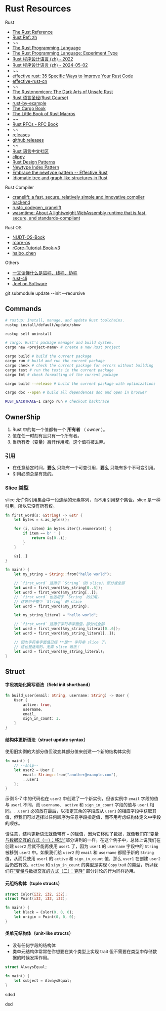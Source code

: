# Rust Resources

Rust

- [The Rust Reference](https://doc.rust-lang.org/reference/)
- [Rust Ref: zh](https://rustwiki.org/zh-CN/reference/)
- ~~
- [The Rust Programming Language](https://doc.rust-lang.org/stable/book/)
- [The Rust Programming Language: Experiment Type](https://rust-book.cs.brown.edu/)
- [Rust 程序设计语言 (zh) - 2022](https://rustwiki.org/zh-CN/book/title-page.html)
- [Rust 程序设计语言 (zh) - 2024-05-02 ](https://kaisery.github.io/trpl-zh-cn/)
- ~~
- [effective rust: 35 Specific Ways to Improve Your Rust Code](https://effective-rust.com/)
- [effective-rust-cn](https://rustx-labs.github.io/effective-rust-cn/)
- ~~
- [The Rustonomicon: The Dark Arts of Unsafe Rust](https://doc.rust-lang.org/stable/nomicon/)
- [Rust 语言圣经(Rust Course)](https://course.rs/about-book.html)
- [rust-by-example](https://doc.rust-lang.org/rust-by-example/)
- [The Cargo Book](https://doc.rust-lang.org/cargo/index.html)
- [The Little Book of Rust Macros](https://veykril.github.io/tlborm/introduction.html)
- ~~
- [Rust RFCs - RFC Book](https://rust-lang.github.io/rfcs/introduction.html)
- ~~
- [releases](https://releases.rs/)
- [github releases](https://github.com/rust-lang/rust/releases)
- ~~
- [Rust 语言中文社区](https://rustcc.cn/)
- [clippy](https://doc.rust-lang.org/clippy/index.html)
- [Rust Design Patterns](https://rust-unofficial.github.io/patterns/)
- [Newtype Index Pattern](https://matklad.github.io/2018/06/04/newtype-index-pattern.html)
- [Embrace the newtype pattern -- Effective Rust](https://www.lurklurk.org/effective-rust/newtype.html)
- [Idiomatic tree and graph like structures in Rust](https://rust-leipzig.github.io/architecture/2016/12/20/idiomatic-trees-in-rust/)

Rust Compiler

- [cranelift: a fast, secure, relatively simple and innovative compiler backend](https://cranelift.dev/)
- [rustc_codegen_cranelift](https://github.com/rust-lang/rustc_codegen_cranelift/)
- [wasmtime: About
  A lightweight WebAssembly runtime that is fast, secure, and standards-compliant](https://github.com/bytecodealliance/wasmtime/)

Rust OS

- [NUDT-OS-Book](https://flying-rind.github.io/mini-Rust-os/)
- [rcore-os](https://github.com/rcore-os)
- [rCore-Tutorial-Book-v3](https://rcore-os.cn/rCore-Tutorial-Book-v3/chapter0/5setup-devel-env.html)
- [haibo_chen](https://ipads.se.sjtu.edu.cn/pub/members/haibo_chen)

Others

- [一文读懂什么是进程、线程、协程](https://www.cnblogs.com/Survivalist/p/11527949.html)
- [rust-cli](https://rust-cli.github.io/book/index.html)
- [Joel on Software](https://www.joelonsoftware.com/)

git submodule update --init --recursive

## Commands

```bash
# rustup: Install, manage, and update Rust toolchains.
rustup install/default/update/show

rustup self uninstall

# cargo: Rust's package manager and build system.
cargo new <project-name> # create a new Rust project

cargo build # build the current package
cargo run # build and run the current package
cargo check # check the current package for errors without building
cargo test # run the tests in the current package
cargo fmt # check formatting of the current package

cargo build --release # build the current package with optimizations

cargo doc --open # build all dependences doc and open in broswer

RUST_BACKTRACE=1 cargo run # checkout backtrace

```

## OwnerShip

1. Rust 中的每一个值都有一个 **所有者** （ _owner_ ）。
2. 值在任一时刻有且只有一个所有者。
3. 当所有者（变量）离开作用域，这个值将被丢弃。

### 引用

- 在任意给定时间，**要么** 只能有一个可变引用，**要么** 只能有多个不可变引用。
- 引用必须总是有效的。

### Slice 类型

slice 允许你引用集合中一段连续的元素序列，而不用引用整个集合。slice 是一种引用，所以它没有所有权。

```rust
fn first_word(s: &String) -> &str {
    let bytes = s.as_bytes();

    for (i, &item) in bytes.iter().enumerate() {
        if item == b' ' {
            return &s[0..i];
        }
    }

    &s[..]
}

```

```rust
fn main() {
    let my_string = String::from("hello world");

    // `first_word` 适用于 `String`（的 slice），部分或全部
    let word = first_word(&my_string[0..6]);
    let word = first_word(&my_string[..]);
    // `first_word` 也适用于 `String` 的引用，
    // 这等价于整个 `String` 的 slice
    let word = first_word(&my_string);

    let my_string_literal = "hello world";

    // `first_word` 适用于字符串字面值，部分或全部
    let word = first_word(&my_string_literal[0..6]);
    let word = first_word(&my_string_literal[..]);

    // 因为字符串字面值已经 **是** 字符串 slice 了，
    // 这也是适用的，无需 slice 语法！
    let word = first_word(my_string_literal);
}
```

## Struct

#### 字段初始化简写语法（field init shorthand）

```rust
fn build_user(email: String, username: String) -> User {
    User {
        active: true,
        username,
        email,
        sign_in_count: 1,
    }
}
```

#### 结构体更新语法（struct update syntax）

使用旧实例的大部分值但改变其部分值来创建一个新的结构体实例

```rust
fn main() {
    // --snip--
    let user2 = User {
        email: String::from("another@example.com"),
        ..user1
    };
}
```

示例 5-7 中的代码也在 `user2` 中创建了一个新实例，但该实例中 `email` 字段的值与 `user1` 不同，而 `username`、 `active` 和 `sign_in_count` 字段的值与 `user1` 相同。`..user1` 必须放在最后，以指定其余的字段应从 `user1` 的相应字段中获取其值，但我们可以选择以任何顺序为任意字段指定值，而不用考虑结构体定义中字段的顺序。

请注意，结构更新语法就像带有 `=` 的赋值，因为它移动了数据，就像我们在[“变量与数据交互的方式（一）：移动”](https://kaisery.github.io/trpl-zh-cn/ch04-01-what-is-ownership.html#%E5%8F%98%E9%87%8F%E4%B8%8E%E6%95%B0%E6%8D%AE%E4%BA%A4%E4%BA%92%E7%9A%84%E6%96%B9%E5%BC%8F%E4%B8%80%E7%A7%BB%E5%8A%A8)部分讲到的一样。在这个例子中，总体上说我们在创建 `user2` 后就不能再使用 `user1` 了，因为 `user1` 的 `username` 字段中的 `String` 被移到 `user2` 中。如果我们给 `user2` 的 `email` 和 `username` 都赋予新的 `String` 值，从而只使用 `user1` 的 `active` 和 `sign_in_count` 值，那么 `user1` 在创建 `user2` 后仍然有效。`active` 和 `sign_in_count` 的类型是实现 `Copy` trait 的类型，所以我们在[“变量与数据交互的方式（二）：克隆”](https://kaisery.github.io/trpl-zh-cn/ch04-01-what-is-ownership.html#%E5%8F%98%E9%87%8F%E4%B8%8E%E6%95%B0%E6%8D%AE%E4%BA%A4%E4%BA%92%E7%9A%84%E6%96%B9%E5%BC%8F%E4%BA%8C%E5%85%8B%E9%9A%86) 部分讨论的行为同样适用。

#### 元组结构体（tuple structs）

```rust
struct Color(i32, i32, i32);
struct Point(i32, i32, i32);

fn main() {
    let black = Color(0, 0, 0);
    let origin = Point(0, 0, 0);
}
```

#### 类单元结构体（unit-like structs）

- 没有任何字段的结构体
- 类单元结构体常常在你想要在某个类型上实现 trait 但不需要在类型中存储数据的时候发挥作用。

```rust
struct AlwaysEqual;

fn main() {
    let subject = AlwaysEqual;
}
```

sdsd

dsd
